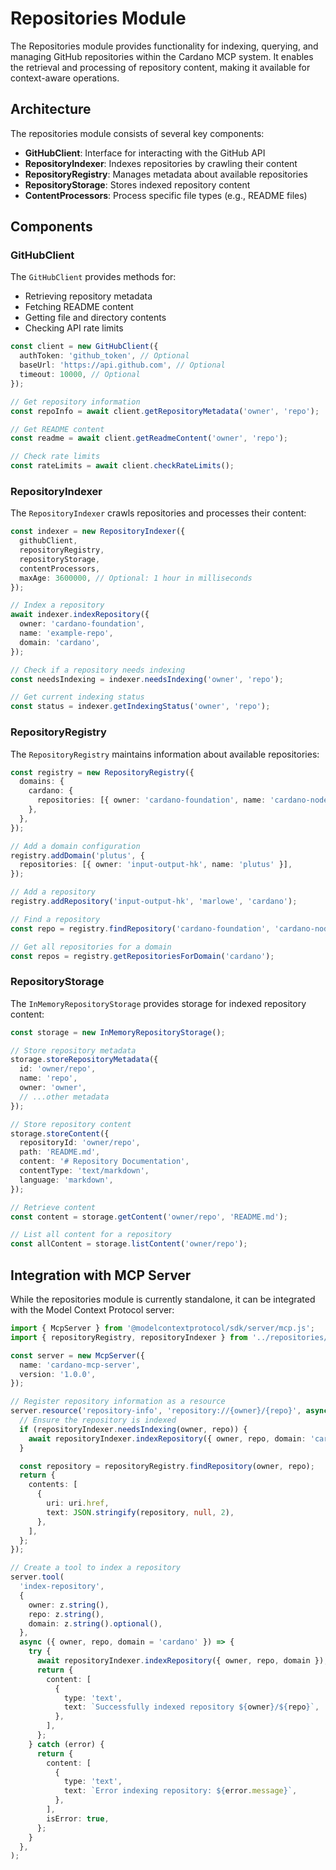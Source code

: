 # Repositories Module

The Repositories module provides functionality for indexing, querying, and managing GitHub repositories within the Cardano MCP system. It enables the retrieval and processing of repository content, making it available for context-aware operations.

## Architecture

The repositories module consists of several key components:

- **GitHubClient**: Interface for interacting with the GitHub API
- **RepositoryIndexer**: Indexes repositories by crawling their content
- **RepositoryRegistry**: Manages metadata about available repositories
- **RepositoryStorage**: Stores indexed repository content
- **ContentProcessors**: Process specific file types (e.g., README files)

## Components

### GitHubClient

The `GitHubClient` provides methods for:

- Retrieving repository metadata
- Fetching README content
- Getting file and directory contents
- Checking API rate limits

```typescript
const client = new GitHubClient({
  authToken: 'github_token', // Optional
  baseUrl: 'https://api.github.com', // Optional
  timeout: 10000, // Optional
});

// Get repository information
const repoInfo = await client.getRepositoryMetadata('owner', 'repo');

// Get README content
const readme = await client.getReadmeContent('owner', 'repo');

// Check rate limits
const rateLimits = await client.checkRateLimits();
```

### RepositoryIndexer

The `RepositoryIndexer` crawls repositories and processes their content:

```typescript
const indexer = new RepositoryIndexer({
  githubClient,
  repositoryRegistry,
  repositoryStorage,
  contentProcessors,
  maxAge: 3600000, // Optional: 1 hour in milliseconds
});

// Index a repository
await indexer.indexRepository({
  owner: 'cardano-foundation',
  name: 'example-repo',
  domain: 'cardano',
});

// Check if a repository needs indexing
const needsIndexing = indexer.needsIndexing('owner', 'repo');

// Get current indexing status
const status = indexer.getIndexingStatus('owner', 'repo');
```

### RepositoryRegistry

The `RepositoryRegistry` maintains information about available repositories:

```typescript
const registry = new RepositoryRegistry({
  domains: {
    cardano: {
      repositories: [{ owner: 'cardano-foundation', name: 'cardano-node' }],
    },
  },
});

// Add a domain configuration
registry.addDomain('plutus', {
  repositories: [{ owner: 'input-output-hk', name: 'plutus' }],
});

// Add a repository
registry.addRepository('input-output-hk', 'marlowe', 'cardano');

// Find a repository
const repo = registry.findRepository('cardano-foundation', 'cardano-node');

// Get all repositories for a domain
const repos = registry.getRepositoriesForDomain('cardano');
```

### RepositoryStorage

The `InMemoryRepositoryStorage` provides storage for indexed repository content:

```typescript
const storage = new InMemoryRepositoryStorage();

// Store repository metadata
storage.storeRepositoryMetadata({
  id: 'owner/repo',
  name: 'repo',
  owner: 'owner',
  // ...other metadata
});

// Store repository content
storage.storeContent({
  repositoryId: 'owner/repo',
  path: 'README.md',
  content: '# Repository Documentation',
  contentType: 'text/markdown',
  language: 'markdown',
});

// Retrieve content
const content = storage.getContent('owner/repo', 'README.md');

// List all content for a repository
const allContent = storage.listContent('owner/repo');
```

## Integration with MCP Server

While the repositories module is currently standalone, it can be integrated with the Model Context Protocol server:

```typescript
import { McpServer } from '@modelcontextprotocol/sdk/server/mcp.js';
import { repositoryRegistry, repositoryIndexer } from '../repositories/index.js';

const server = new McpServer({
  name: 'cardano-mcp-server',
  version: '1.0.0',
});

// Register repository information as a resource
server.resource('repository-info', 'repository://{owner}/{repo}', async (uri, { owner, repo }) => {
  // Ensure the repository is indexed
  if (repositoryIndexer.needsIndexing(owner, repo)) {
    await repositoryIndexer.indexRepository({ owner, repo, domain: 'cardano' });
  }

  const repository = repositoryRegistry.findRepository(owner, repo);
  return {
    contents: [
      {
        uri: uri.href,
        text: JSON.stringify(repository, null, 2),
      },
    ],
  };
});

// Create a tool to index a repository
server.tool(
  'index-repository',
  {
    owner: z.string(),
    repo: z.string(),
    domain: z.string().optional(),
  },
  async ({ owner, repo, domain = 'cardano' }) => {
    try {
      await repositoryIndexer.indexRepository({ owner, repo, domain });
      return {
        content: [
          {
            type: 'text',
            text: `Successfully indexed repository ${owner}/${repo}`,
          },
        ],
      };
    } catch (error) {
      return {
        content: [
          {
            type: 'text',
            text: `Error indexing repository: ${error.message}`,
          },
        ],
        isError: true,
      };
    }
  },
);
```
